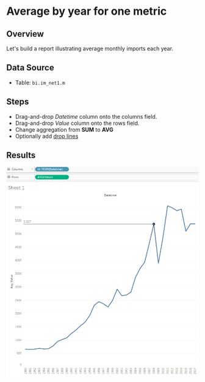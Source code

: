 # Average by year for one metric

## Overview

Let's build a report illustrating average monthly imports each year.

## Data Source

* Table: `bi.im_net1.m`

## Steps

- Drag-and-drop _Datetime_ column onto the columns field.
- Drag-and-drop _Value_ column onto the rows field.
- Change aggregation from **SUM** to **AVG**
- Optionally add [drop lines](comparision_of_two_metrics_at_one_bar_graph.md#drop-lines)

## Results

![](../images/average_by_year.png)
